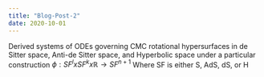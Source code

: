 ```yaml
---
title: "Blog-Post-2"
date: 2020-10-01
---
```


Derived systems of ODEs governing CMC rotational hypersurfaces in de Sitter space, Anti-de Sitter space, and Hyperbolic space under a particular construction $\phi: SF^l  x SF^k  x  \mathbb{R}\to SF^{n+1}$
Where SF is either S, AdS, dS, or H
